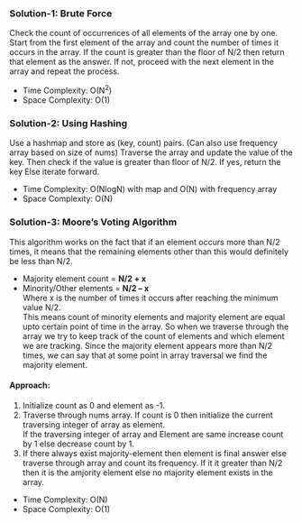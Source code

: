 ### Solution-1: Brute Force
Check the count of occurrences of all elements of the array one by one. Start from the first element of the array and count the number of times it occurs in the array. If the count is greater than the floor of N/2 then return that element as the answer. If not, proceed with the next element in the array and repeat the process.
- Time Complexity: O(N<sup>2</sup>)
- Space Complexity: O(1)

### Solution-2: Using Hashing
Use a hashmap and store as (key, count) pairs. (Can also use frequency array based on size of nums) 
Traverse the array and update the value of the key. Then check if the value is greater than floor of N/2. If yes, return the key Else iterate forward.
- Time Complexity: O(NlogN) with map and O(N) with frequency array
- Space Complexity: O(N)

### Solution-3: Moore’s Voting Algorithm
This algorithm works on the fact that if an element occurs more than N/2 times, it means that the remaining elements other than this would definitely be less than N/2. <br>
- Majority element count = <b>N/2 + x</b> 
- Minority/Other elements = <b>N/2 – x</b> <br>
Where x is the number of times it occurs after reaching the minimum value N/2. <br>
This means count of minority elements and majority element are equal upto certain point of time in the array. So when we traverse through the array we try to keep track of the count of elements and which element we are tracking. Since the majority element appears more than N/2 times, we can say that at some point in array traversal we find the majority element. 
#### Approach:
1. Initialize count as 0 and element as -1. <br>
2. Traverse through nums array. If count is 0 then initialize the current traversing integer of array as element. <br>
If the traversing integer of array and Element are same increase count by 1 else decrease count by 1.
3. If there always exist majority-element then element is final answer else traverse through array and count its frequency. If it it greater than N/2 then it is the amjority element else no majority element exists in the array.
- Time Complexity: O(N)
- Space Complexity: O(1)
